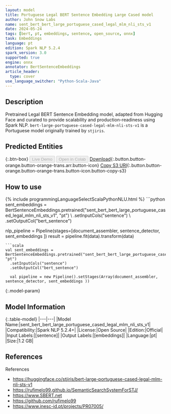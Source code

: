 ```yaml
---
layout: model
title: Portuguese Legal BERT Sentence Embedding Large Cased model
author: John Snow Labs
name: sent_bert_bert_large_portuguese_cased_legal_mlm_nli_sts_v1
date: 2024-05-24
tags: [bert, pt, embeddings, sentence, open_source, onnx]
task: Embeddings
language: pt
edition: Spark NLP 5.2.4
spark_version: 3.0
supported: true
engine: onnx
annotator: BertSentenceEmbeddings
article_header:
  type: cover
use_language_switcher: "Python-Scala-Java"
---
```


## Description

Pretrained Legal BERT Sentence Embedding model, adapted from Hugging Face and curated to provide scalability and production-readiness using Spark NLP. `bert-large-portuguese-cased-legal-mlm-nli-sts-v1` is a Portuguese model originally trained by `stjiris`.

## Predicted Entities



{:.btn-box}
<button class="button button-orange" disabled>Live Demo</button>
<button class="button button-orange" disabled>Open in Colab</button>
[Download](https://s3.amazonaws.com/auxdata.johnsnowlabs.com/public/models/sent_bert_bert_large_portuguese_cased_legal_mlm_nli_sts_v1_pt_5.2.4_3.0_1716548179525.zip){:.button.button-orange.button-orange-trans.arr.button-icon}
[Copy S3 URI](s3://auxdata.johnsnowlabs.com/public/models/sent_bert_bert_large_portuguese_cased_legal_mlm_nli_sts_v1_pt_5.2.4_3.0_1716548179525.zip){:.button.button-orange.button-orange-trans.button-icon.button-copy-s3}

## How to use



<div class="tabs-box" markdown="1">
{% include programmingLanguageSelectScalaPythonNLU.html %}
```python
sent_embeddings = BertSentenceEmbeddings.pretrained("sent_bert_bert_large_portuguese_cased_legal_mlm_nli_sts_v1", "pt") \
  .setInputCols("sentence") \
  .setOutputCol("bert_sentence")

  nlp_pipeline = Pipeline(stages=[document_assembler, sentence_detector, sent_embeddings ])
    result = pipeline.fit(data).transform(data)
```
```scala
val sent_embeddings = BertSentenceEmbeddings.pretrained("sent_bert_bert_large_portuguese_cased_legal_mlm_nli_sts_v1", "pt")
  .setInputCols("sentence")
  .setOutputCol("bert_sentence")

  val pipeline = new Pipeline().setStages(Array(document_assembler, sentence_detector, sent_embeddings ))
```
</div>

{:.model-param}
## Model Information

{:.table-model}
|---|---|
|Model Name:|sent_bert_bert_large_portuguese_cased_legal_mlm_nli_sts_v1|
|Compatibility:|Spark NLP 5.2.4+|
|License:|Open Source|
|Edition:|Official|
|Input Labels:|[sentence]|
|Output Labels:|[embeddings]|
|Language:|pt|
|Size:|1.2 GB|

## References

References

- https://huggingface.co/stjiris/bert-large-portuguese-cased-legal-mlm-nli-sts-v1
- https://rufimelo99.github.io/SemanticSearchSystemForSTJ/
- https://www.SBERT.net
- https://github.com/rufimelo99
- https://www.inesc-id.pt/projects/PR07005/